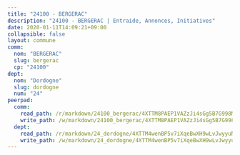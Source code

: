 ```yaml
---
title: "24100 - BERGERAC"
description: "24100 - BERGERAC | Entraide, Annonces, Initiatives"
date: 2020-01-11T14:09:21+09:00
collapsible: false
layout: commune
comm:
  nom: "BERGERAC"
  slug: bergerac
  cp: "24100"
dept:
  nom: "Dordogne"
  slug: dordogne
  num: "24"
peerpad:
  comm:
    read_path: /r/markdown/24100_bergerac/4XTTM8PAEP1VAZzJi4sGg5B7G998Mx25Jc4iWVRLbgD3Zqtq8
    write_path: /w/markdown/24100_bergerac/4XTTM8PAEP1VAZzJi4sGg5B7G998Mx25Jc4iWVRLbgD3Zqtq8-K3TgUQroZJkfM3u3eHwCWcpBMWNqZPbL3TCHioYyEAhLaWyLHC2s5vpvUX15h8QjoA9NFkYFiJKBpomPyTxRvS49z2mnqZkDCgmqHxG89aModWUUpw9JbtH4wD2hNEGtXD1r4qA2
  dept:
    read_path: /r/markdown/24_dordogne/4XTTM4wenBP5v7iXqeBwXH9wLvJwyyuNKzLxRyGzSZXmCuzgg
    write_path: /w/markdown/24_dordogne/4XTTM4wenBP5v7iXqeBwXH9wLvJwyyuNKzLxRyGzSZXmCuzgg-K3TgUusQQUSAmJPXozCTSBeqjqksxkVWGVxtHwEFrs5RuocQr8weKG2oQg7MVeg2F9Hhv7ggtBiBU8D9pdXEPa9M67VU3BzgAG9BCtQw3VY3Xcxk2YSegk3iUXMkpicGxxJr7mWp
---
```


